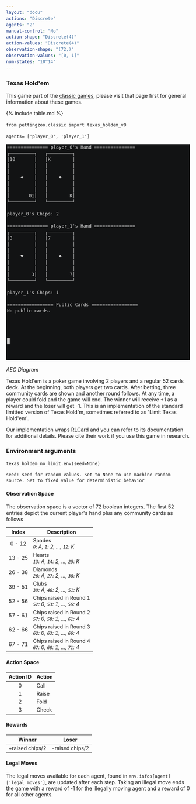 ```yaml
---
layout: "docu"
actions: "Discrete"
agents: "2"
manual-control: "No"
action-shape: "Discrete(4)"
action-values: "Discrete(4)"
observation-shape: "(72,)"
observation-values: "[0, 1]"
num-states: "10^14"
---
```


### Texas Hold'em

This game part of the [classic games](../classic), please visit that page first for general information about these games.

{% include table.md %}


`from pettingzoo.classic import texas_holdem_v0`

`agents= ['player_0', 'player_1']`

![](classic_texas_holdem_no_limit.gif)

*AEC Diagram*

Texas Hold'em is a poker game involving 2 players and a regular 52 cards deck. At the beginning, both players get two cards. After betting, three community cards are shown and another round follows. At any time, a player could fold and the game will end. The winner will receive +1 as a reward and the loser will get -1. This is an implementation of the standard limitted version of Texas Hold'm, sometimes referred to as 'Limit Texas Hold'em'.

Our implementation wraps [RLCard](http://rlcard.org/games.html#limit-texas-hold-em) and you can refer to its documentation for additional details. Please cite their work if you use this game in research.

### Environment arguments

```
texas_holdem_no_limit.env(seed=None)
```

```
seed: seed for random values. Set to None to use machine random source. Set to fixed value for deterministic behavior
```

#### Observation Space

The observation space is a vector of 72 boolean integers. The first 52 entries depict the current player's hand plus any community cards as follows

|  Index  | Description                                                 |
|:-------:|-------------------------------------------------------------|
|  0 - 12 | Spades<br>_`0`: A, `1`: 2, ..., `12`: K_                    |
| 13 - 25 | Hearts<br>_`13`: A, `14`: 2, ..., `25`: K_                  |
| 26 - 38 | Diamonds<br>_`26`: A, `27`: 2, ..., `38`: K_                |
| 39 - 51 | Clubs<br>_`39`: A, `40`: 2, ..., `51`: K_                   |
| 52 - 56 | Chips raised in Round 1<br>_`52`: 0, `53`: 1, ..., `56`: 4_ |
| 57 - 61 | Chips raised in Round 2<br>_`57`: 0, `58`: 1, ..., `61`: 4_ |
| 62 - 66 | Chips raised in Round 3<br>_`62`: 0, `63`: 1, ..., `66`: 4_ |
| 67 - 71 | Chips raised in Round 4<br>_`67`: 0, `68`: 1, ..., `71`: 4_ |

#### Action Space

| Action ID | Action |
|:---------:|--------|
|     0     | Call   |
|     1     | Raise  |
|     2     | Fold   |
|     3     | Check  |

#### Rewards

| Winner          | Loser           |
| :-------------: | :-------------: |
| +raised chips/2 | -raised chips/2 |

#### Legal Moves

The legal moves available for each agent, found in `env.infos[agent]['legal_moves']`, are updated after each step. Taking an illegal move ends the game with a reward of -1 for the illegally moving agent and a reward of 0 for all other agents.
